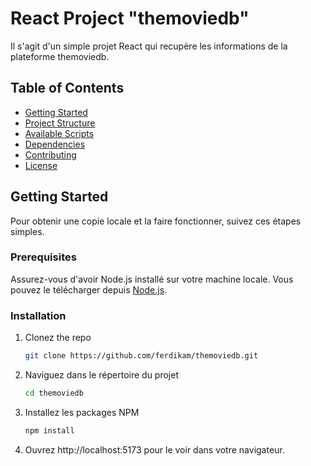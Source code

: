 # React Project "themoviedb"

Il s'agit d'un simple projet React qui recupère les informations de la plateforme themoviedb.

## Table of Contents

- [Getting Started](#getting-started)
- [Project Structure](#project-structure)
- [Available Scripts](#available-scripts)
- [Dependencies](#dependencies)
- [Contributing](#contributing)
- [License](#license)

## Getting Started

Pour obtenir une copie locale et la faire fonctionner, suivez ces étapes simples.

### Prerequisites

Assurez-vous d'avoir Node.js installé sur votre machine locale. Vous pouvez le télécharger depuis [Node.js](https://nodejs.org/).

### Installation

1. Clonez the repo

   ```sh
   git clone https://github.com/ferdikam/themoviedb.git

2. Naviguez dans le répertoire du projet
  
   ```sh
   cd themoviedb

3.	Installez les packages NPM

    ```sh
    npm install

4. Ouvrez http://localhost:5173 pour le voir dans votre navigateur.

